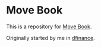 # Move Book

This is a repository for [Move Book](https://move-book.com).

Originally started by me in [dfinance](https://github.com/dfinance/move-book).
